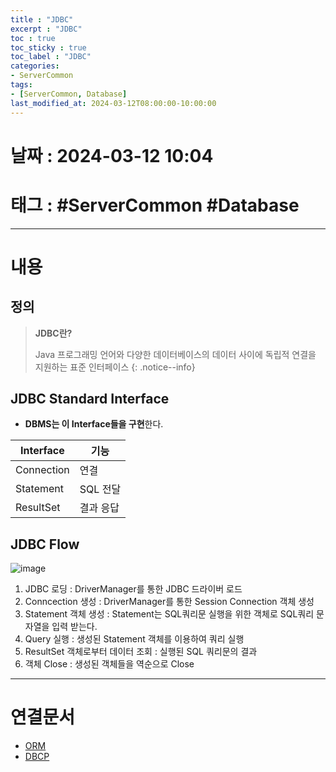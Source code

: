 ```yaml
---
title : "JDBC"
excerpt : "JDBC"
toc : true
toc_sticky : true
toc_label : "JDBC"
categories:
- ServerCommon
tags:
- [ServerCommon, Database]
last_modified_at: 2024-03-12T08:00:00-10:00:00
---
```


# 날짜 : 2024-03-12 10:04

# 태그 : #ServerCommon #Database
---

# 내용

## 정의
> **JDBC란?**
>
> Java 프로그래밍 언어와 다양한 데이터베이스의 데이터 사이에 독립적 연결을 지원하는 표준 인터페이스
{: .notice--info}

## JDBC Standard Interface
- **DBMS는 이 Interface들을 구현**한다.

| Interface  | 기능     |
| ---------- | ------ |
| Connection | 연결     |
| Statement  | SQL 전달 |
| ResultSet  | 결과 응답  |

## JDBC Flow
  
![image](../../assets/images/JDBCWorkflow.png)
1. JDBC 로딩 : DriverManager를 통한 JDBC 드라이버 로드
2. Conncection 생성 : DriverManager를 통한 Session Connection 객체 생성
3. Statement 객체 생성 : Statement는 SQL쿼리문 실행을 위한 객체로 SQL쿼리 문자열을 입력 받는다.
4. Query 실행 : 생성된 Statement 객체를 이용하여 쿼리 실행
5. ResultSet 객체로부터 데이터 조회 : 실행된 SQL 쿼리문의 결과
6. 객체 Close : 생성된 객체들을 역순으로 Close

---

# 연결문서
- [ORM](../../servercommon/servercommon-ORM)
- [DBCP](../../servercommon/servercommon-DBCP)